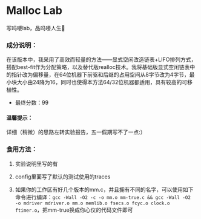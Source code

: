 # Malloc Lab

写吗喽lab，品吗喽人生🥂

### 成分说明： 	

在该版本中，我采用了高效而轻量的方法——显式空闲改造链表+LIFO排列方式，搭配best-fit作为分配策略，以及替代版realloc技术。我将基础版显式空闲链表中的指针改为偏移量，在64位机器下前驱和后继的占用空间从8字节改为4字节，最小块大小由24降为16，同时也使得本方法64/32位机器都适用，具有较高的可移植性。

- 最终分数：99

#### 温馨提示：

详细（稍微）的思路左转实验报告，五一假期写不了一点:）

### 食用方法：

1. 实验说明里写的有

2. config里面写了默认的测试使用的traces
3. 如果你的工作区有好几个版本的mm.c，并且拥有不同的名字，可以使用如下命令进行编译：`gcc -Wall -O2 -c -o mm.o mm-true.c && gcc -Wall -O2  -o mdriver mdriver.o mm.o memlib.o fsecs.o fcyc.o clock.o ftimer.o`，把mm-true换成你心仪的代码文件即可

